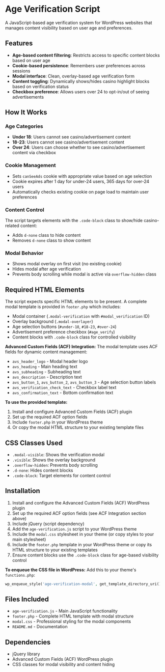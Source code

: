 # Age Verification Script

A JavaScript-based age verification system for WordPress websites that manages content visibility based on user age and preferences.

## Features

- **Age-based content filtering**: Restricts access to specific content blocks based on user age
- **Cookie-based persistence**: Remembers user preferences across sessions
- **Modal interface**: Clean, overlay-based age verification form
- **Content toggling**: Dynamically shows/hides casino highlight blocks based on verification status
- **Checkbox preference**: Allows users over 24 to opt-in/out of seeing advertisements

## How It Works

### Age Categories
- **Under 18**: Users cannot see casino/advertisement content
- **18-23**: Users cannot see casino/advertisement content  
- **Over 24**: Users can choose whether to see casino/advertisement content via checkbox

### Cookie Management
- Sets `canSeeAds` cookie with appropriate value based on age selection
- Cookie expires after 1 day for under-24 users, 365 days for over-24 users
- Automatically checks existing cookie on page load to maintain user preferences

### Content Control
The script targets elements with the `.code-block` class to show/hide casino-related content:
- Adds `d-none` class to hide content
- Removes `d-none` class to show content

### Modal Behavior
- Shows modal overlay on first visit (no existing cookie)
- Hides modal after age verification
- Prevents body scrolling while modal is active via `overflow-hidden` class

## Required HTML Elements

The script expects specific HTML elements to be present. A complete modal template is provided in `footer.php` which includes:

- Modal container (`.modal-verification` with `#modal_verification` ID)
- Overlay background (`.modal-overlayer`) 
- Age selection buttons (`#under-18`, `#18-23`, `#over-24`)
- Advertisement preference checkbox (`#age_verify`)
- Content blocks with `.code-block` class for controlled visibility

**Advanced Custom Fields (ACF) Integration:**
The modal template uses ACF fields for dynamic content management:
- `avs_header_logo` - Modal header logo
- `avs_heading` - Main heading text
- `avs_subheading` - Subheading text  
- `avs_description` - Description text
- `avs_button_1`, `avs_button_2`, `avs_button_3` - Age selection button labels
- `avs_verification_check_text` - Checkbox label text
- `avs_confirmation_text` - Bottom confirmation text

**To use the provided template:**
1. Install and configure Advanced Custom Fields (ACF) plugin
2. Set up the required ACF option fields
3. Include `footer.php` in your WordPress theme
4. Or copy the modal HTML structure to your existing template files

## CSS Classes Used

- `.modal-visible`: Shows the verification modal
- `.visible`: Shows the overlay background
- `.overflow-hidden`: Prevents body scrolling
- `.d-none`: Hides content blocks
- `.code-block`: Target elements for content control

## Installation

1. Install and configure the Advanced Custom Fields (ACF) WordPress plugin
2. Set up the required ACF option fields (see ACF Integration section above)
3. Include jQuery (script dependency)
4. Add the `age-verification.js` script to your WordPress theme
5. Include the `modal.css` stylesheet in your theme (or copy styles to your main stylesheet)
6. Include the `footer.php` template in your WordPress theme or copy its HTML structure to your existing templates
7. Ensure content blocks use the `.code-block` class for age-based visibility control

**To enqueue the CSS file in WordPress:**
Add this to your theme's `functions.php`:
```php
wp_enqueue_style('age-verification-modal', get_template_directory_uri() . '/age-verification/modal.css');
```

## Files Included

- `age-verification.js` - Main JavaScript functionality
- `footer.php` - Complete HTML template with modal structure
- `modal.css` - Professional styling for the modal components
- `README.md` - Documentation

## Dependencies

- jQuery library
- Advanced Custom Fields (ACF) WordPress plugin
- CSS classes for modal visibility and content hiding